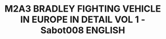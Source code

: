 ---
layout: product
title: "M2A3 BRADLEY FIGHTING VEHICLE IN EUROPE IN DETAIL VOL 1 - Sabot008 ENGLISH"
price: "2800" 
desc: "Knjiga"
img_path: "/assets/img/A.MIG-5951.webp"
brand: "AMMO"
available: false
special_offer: false
new: false
soon: false
cat: "090000"
subcat: "090100"
subsubcat: "090101"
sifra: "A.MIG-5951"
popular: false
spec: false
---